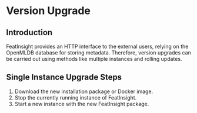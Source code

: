 # Version Upgrade

## Introduction

FeatInsight provides an HTTP interface to the external users, relying on the OpenMLDB database for storing metadata. Therefore, version upgrades can be carried out using methods like multiple instances and rolling updates.

## Single Instance Upgrade Steps
1. Download the new installation package or Docker image.
2. Stop the currently running instance of FeatInsight.
3. Start a new instance with the new FeatInsight package.
